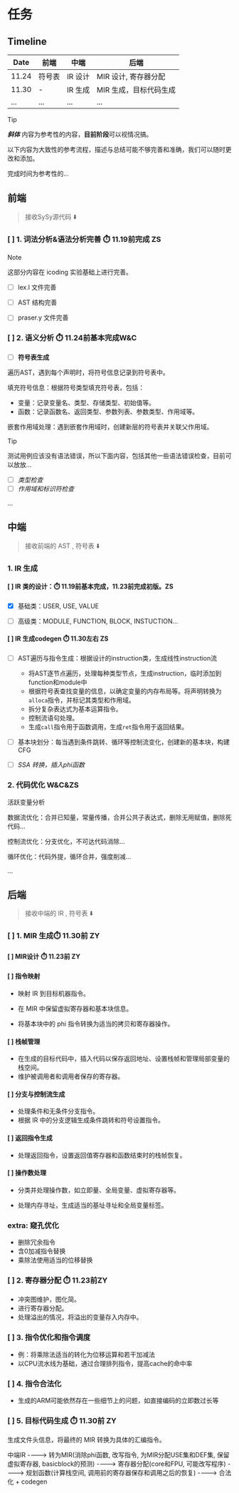 # 任务

## Timeline

| Date  | 前端  | 中端    | 后端            |
|-------|-----|-------|---------------|
| 11.24 | 符号表 | IR 设计 | MIR 设计, 寄存器分配 |
| 11.30 | -   | IR 生成 | MIR 生成，目标代码生成 |
| ...   | ... | ...   | ...           |

> [!TIP]
>
> ***斜体*** 内容为参考性的内容，**目前阶段**可以视情况搞。
>
> 以下内容为大致性的参考流程，描述与总结可能不够完善和准确，我们可以随时更改和添加。
>
> 完成时间为参考性的...

## 前端

> 接收SySy源代码 ⬇️

### [ ] 1. 词法分析&语法分析完善 ⏱️ 11.19前完成 ZS

> [!NOTE]
>
> 这部分内容在 icoding 实验基础上进行完善。

- [ ] lex.l 文件完善

- [ ] AST 结构完善

- [ ] praser.y 文件完善

### [ ] 2. 语义分析 ⏱️ 11.24前基本完成W&C

- [ ] **符号表生成**

遍历AST，遇到每个声明时，将符号信息记录到符号表中。

填充符号信息：根据符号类型填充符号表，包括：

- 变量：记录变量名、类型、存储类型、初始值等。
- 函数：记录函数名、返回类型、参数列表、参数类型、作用域等。

嵌套作用域处理：遇到嵌套作用域时，创建新层的符号表并关联父作用域。

> [!TIP]
>
> 测试用例应该没有语法错误，所以下面内容，包括其他一些语法错误检查，目前可以放放...

- [ ] *类型检查*
- [ ] *作用域和标识符检查*

...

## 中端

> 接收前端的 AST , 符号表 ⬇️

### 1. IR 生成

#### [ ] IR 类的设计：⏱️ 11.19前基本完成，11.23前完成初版。ZS

- [x] 基础类：USER, USE, VALUE

- [ ] 高级类：MODULE, FUNCTION, BLOCK, INSTUCTION...

#### [ ] IR 生成codegen ⏱️ 11.30左右 ZS

- [ ] AST遍历与指令生成：根据设计的instruction类，生成线性instruction流

    - 将AST逐节点遍历，处理每种类型节点，生成instruction，临时添加到function和module中
    - 根据符号表查找变量的信息，以确定变量的内存布局等。将声明转换为`alloca`指令，并标记其类型和作用域。
    - 拆分复杂表达式为基本运算指令。
    - 控制流语句处理。
    - 生成`call`指令用于函数调用，生成`ret`指令用于返回结果。
- [ ] 基本块划分：每当遇到条件跳转、循环等控制流变化，创建新的基本块，构建CFG
- [ ] *SSA 转换，插入phi函数*

### 2. 代码优化 W&C&ZS

活跃变量分析

数据流优化：合并已知量，常量传播，合并公共子表达式，删除无用赋值，删除死代码...

控制流优化：分支优化，不可达代码消除...

循环优化：代码外提，循环合并，强度削减...

...

## 后端

> 接收中端的 IR , 符号表 ⬇️

### [ ] 1. MIR 生成⏱️ 11.30前 ZY

#### [ ] MIR设计​ ⏱️ ​11.23前 ZY

#### [ ] 指令映射

- 映射 IR 到目标机器指令。

- 在 MIR 中保留虚拟寄存器和基本块信息。

- 将基本块中的 phi 指令转换为适当的拷贝和寄存器操作。

#### [ ] 栈帧管理

- 在生成的目标代码中，插入代码以保存返回地址、设置栈帧和管理局部变量的栈空间。
- 维护被调用者和调用者保存的寄存器。

#### [ ] 分支与控制流生成

- 处理条件和无条件分支指令。
- 根据 IR 中的分支逻辑生成条件跳转和符号设置指令。

#### [ ] 返回指令生成

- 处理返回指令，设置返回值寄存器和函数结束时的栈帧恢复。

#### [ ] 操作数处理

- 分类并处理操作数，如立即量、全局变量、虚拟寄存器等。

- 处理内存寻址，生成适当的基址寻址和全局变量标签。

### extra: 窥孔优化

- 删除冗余指令
- 含0加减指令替换
- 乘除法使用适当的位移替换

### [ ] 2. 寄存器分配 ⏱️ 11.23前​ ZY

- 冲突图维护，图化简。
- 进行寄存器分配。
- 处理溢出的情况，将溢出的变量存入内存中。

### [ ] 3. 指令优化和指令调度

- 例：将乘除法适当的转化为位移运算和若干加减法
- 以CPU流水线为基础，通过合理排列指令，提高cache的命中率

### [ ] 4. 指令合法化

- 生成的ARM可能依然存在一些细节上的问题，如直接编码的立即数过长等

### [ ] 5. 目标代码生成 ⏱️ 11.30前 ​ZY

生成文件头信息，将最终的 MIR 转换为具体的汇编指令。

中端IR ----> 转为MIR(消除phi函数, 改写指令, 为MIR分配USE集和DEF集, 保留虚拟寄存器, basicblock的预测)
----> 寄存器分配(core和FPU, 可能改写程序) ----> 规划函数(计算栈空间, 调用前的寄存器保存和调用之后的恢复) ----> 合法化 + codegen
